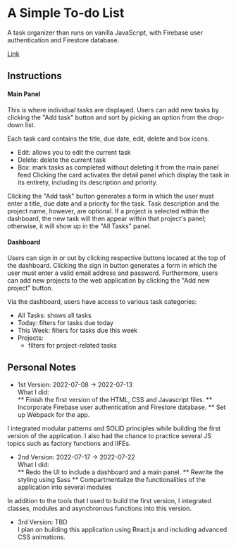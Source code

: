# A Simple To-do List
A task organizer than runs on vanilla JavaScript, with Firebase user authentication and Firestore database.  

[Link](https://serey-roth.github.io/todolist/)

## Instructions
#### Main Panel
This is where individual tasks are displayed. Users can add new tasks by clicking the "Add task" button and sort by picking an option from the drop-down list.  

Each task card contains the title, due date, edit, delete and box icons. 
* Edit: allows you to edit the current task
* Delete: delete the current task
* Box: mark tasks as completed without deleting it from the main panel feed 
Clicking the card activates the detail panel which display the task in its entirety, including its description and priority.  

Clicking the "Add task" button generates a form in which the user must enter a title, due date and a priority for the task.
Task description and the project name, however, are optional. If a project is selected within the dashboard, the new task will then appear 
within that project's panel; otherwise, it will show up in the "All Tasks" panel.

#### Dashboard
Users can sign in or out by clicking respective buttons located at the top of the dashboard. Clicking the sign in button generates a form in which the user
must enter a valid email address and password. Furthermore, users can add new projects to the web application by clicking the "Add new project" button.  

Via the dashboard, users have access to various task categories:
* All Tasks: shows all tasks
* Today: filters for tasks due today
* This Week: filters for tasks due this week
* Projects: 
  * filters for project-related tasks
  
## Personal Notes
* 1st Version: 2022-07-08 -> 2022-07-13  
What I did:  
** Finish the first version of the HTML, CSS and Javascript files. 
** Incorporate Firebase user authentication and Firestore database.
** Set up Webpack for the app.

I integrated modular patterns and SOLID principles while building the first version of the application. I also had the chance to practice several
JS topics such as factory functions and IIFEs.

* 2nd Version: 2022-07-17 -> 2022-07-22  
What I did:  
** Redo the UI to include a dashboard and a main panel.
** Rewrite the styling using Sass
** Compartmentalize the functionalities of the application into several modules

In addition to the tools that I used to build the first version, I integrated classes, modules and asynchronous functions into this version.   

* 3rd Version: TBD  
I plan on building this application using React.js and including advanced CSS animations. 
